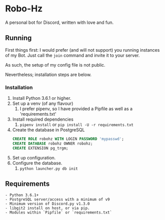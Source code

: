 # Robo-Hz

A personal bot for Discord, written with love and fun.

## Running

First things first: I would prefer (and will not support) you running instances of my Bot. Just call the `join` command and invite it to your server.

As such, the setup of my config file is not public.

Nevertheless; installation steps are below.

### Installation
1. Install Python 3.6.1 or higher.
2. Set up a venv (of any flavour)
   1. I prefer pipenv, so I have provided a Pipfile as well as a 'requirements.txt'
3. Install required dependencies
   1. `pipenv install` or `pip install -U -r requirements.txt`
4. Create the database in PostgreSQL
   ```sql
   CREATE ROLE robohz WITH LOGIN PASSWORD 'mypasswd';
   CREATE DATABASE robohz OWNER robohz;
   CREATE EXTENSION pg_trgm;
    ```
5. Set up configuration.
6. Configure the database.
   1. `python launcher.py db init`


## Requirements

    - Python 3.6.1+
    - PostgreSQL server/access with a minimum of v9
    - Minimum version of Discord.py v1.3.0
    - libgit2 install on host, or via pip.
    - Modules within `Pipfile` or `requirements.txt`